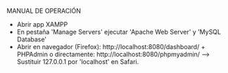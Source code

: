 MANUAL DE OPERACIÓN

- Abrir app XAMPP
- En pestaña 'Manage Servers' ejecutar 'Apache Web Server' y 'MySQL Database'
- Abrir en navegador (Firefox): http://localhost:8080/dashboard/ + PHPAdmin o directamente: http://localhost:8080/phpmyadmin/
--> Sustituir 127.0.0.1 por 'localhost' en Safari.